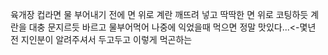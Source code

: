 육개장 컵라면 물 부어내기 전에 면 위로 계란 깨뜨려 넣고 딱딱한 면 위로 코팅하듯 계란을 대충 문지르듯 바르고 물부어먹어 나중에 익었을때 먹으면 정말 맛있다...<-몇년 전 지인분이 알려주셔서 두고두고 이렇게 먹곤하는